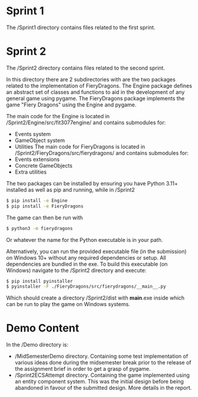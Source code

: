 # Sprint 1

The /Sprint1 directory contains files related to the first sprint.

# Sprint 2

The /Sprint2 directory contains files related to the second sprint. 

In this directory there are 2 subdirectories with are the two packages related to the implementation of FieryDragons.
The Engine package defines an abstract set of classes and functions to aid in the development of any general game using pygame.
The FieryDragons package implements the game "Fiery Dragons" using the Engine and pygame. 

The main code for the Engine is located in /Sprint2/Engine/src/fit3077engine/ and contains submodules for:
 - Events system
 - GameObject system
 - Utilities
The main code for FieryDragons is located in /Sprint2/FieryDragons/src/fierydragons/ and contains submodules for:
 - Events extensions
 - Concrete GameObjects
 - Extra utilities

The two packages can be installed by ensuring you have Python 3.11+ installed as well as pip and running, while in /Sprint2
```bash
$ pip install -e Engine
$ pip install -e FieryDragons
```

The game can then be run with
```bash
$ python3 -m fierydragons
```
Or whatever the name for the Python executable is in your path.

Alternatively, you can run the provided executable file (in the submission) on Windows 10+ without any required dependencies or setup. All dependencies are bundled in the exe.
To build this executable (on Windows) navigate to the /Sprint2 directory and execute:
```bash
$ pip install pyinstaller
$ pyinstaller -F ./FieryDragons/src/fierydragons/__main__.py
```
Which should create a directory /Sprint2/dist with __main__.exe inside which can be run to play the game on Windows systems.

# Demo Content

In the /Demo directory is:
 - /MidSemesterDemo directory. Containing some test implementation of various ideas done during the midsemester break prior to the release of the assignment brief in order to get a grasp of pygame.
 - /Sprint2ECSAttempt directory. Containing the game implemented using an entity component system. This was the initial design before being abandoned in favour of the submitted design. More details in the report.
